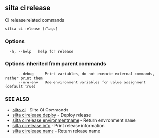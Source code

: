 ## silta ci release

CI release related commands

```
silta ci release [flags]
```

### Options

```
  -h, --help   help for release
```

### Options inherited from parent commands

```
      --debug     Print variables, do not execute external commands, rather print them
      --use-env   Use environment variables for value assignment (default true)
```

### SEE ALSO

* [silta ci](silta_ci.md)	 - Silta CI Commands
* [silta ci release deploy](silta_ci_release_deploy.md)	 - Deploy release
* [silta ci release environmentname](silta_ci_release_environmentname.md)	 - Return environment name
* [silta ci release info](silta_ci_release_info.md)	 - Print release information
* [silta ci release name](silta_ci_release_name.md)	 - Return release name

